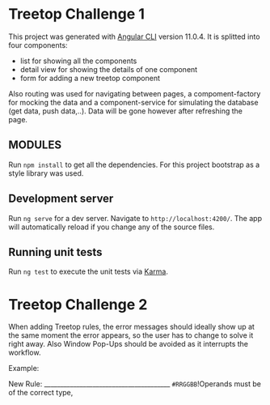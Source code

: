 # Treetop Challenge 1

This project was generated with [Angular CLI](https://github.com/angular/angular-cli) version 11.0.4.
It is splitted into four components: 
- list for showing all the components
- detail view for showing the details of one component 
- form for adding a new treetop component

Also routing was used for navigating between pages, a compoment-factory for mocking the data and a component-service for simulating the database (get data, push data,..). Data will be gone however after refreshing the page. 

## MODULES

Run `npm install` to get all the dependencies. For this project bootstrap as a style library was used.

## Development server

Run `ng serve` for a dev server. Navigate to `http://localhost:4200/`. The app will automatically reload if you change any of the source files.

## Running unit tests

Run `ng test` to execute the unit tests via [Karma](https://karma-runner.github.io).

# Treetop Challenge 2

When adding Treetop rules, the error messages should ideally show up at the same moment the error appears, so the user has to change to solve it right away. Also Window Pop-Ups should be avoided as it interrupts the workflow.  

Example: 

New Rule: _______________________________________ 
`#RRGGBB`!Operands must be of the correct type,




